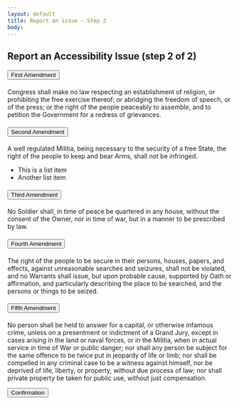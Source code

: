 ```yaml
---
layout: default
title: Report an issue - Step 2
body:
---
```


<main id="main-content">
  <div class="bg-base-lightest">
    <section class="grid-container usa-section">
      <div class="grid-row flex-justify-center">
        <div class="grid-col-12 tablet:grid-col-12 desktop:grid-col-12">
          <div class="
                bg-white
                padding-y-3 padding-x-5
                border border-base-lighter
              ">
            <h1 class="margin-bottom-0">Report an Accessibility Issue (step 2 of 2)</h1>
              <form method="get" action="{{ '/confirmation' | url }}">
                <div class="usa-accordion usa-accordion--bordered">
                <h4 class="usa-accordion__heading">
                  <button
                    type="button"
                    class="usa-accordion__button"
                    aria-expanded="true"
                    aria-controls="b-a1"
                  >
                    First Amendment
                  </button>
                </h4>
                <div id="b-a1" class="usa-accordion__content usa-prose">
                  <p>
                    Congress shall make no law respecting an establishment of religion, or
                    prohibiting the free exercise thereof; or abridging the freedom of speech,
                    or of the press; or the right of the people peaceably to assemble, and to
                    petition the Government for a redress of grievances.
                  </p>
                </div>
                <h4 class="usa-accordion__heading">
                  <button
                    type="button"
                    class="usa-accordion__button"
                    aria-expanded="false"
                    aria-controls="b-a2"
                  >
                    Second Amendment
                  </button>
                </h4>
                <div id="b-a2" class="usa-accordion__content usa-prose">
                  <p>
                    A well regulated Militia, being necessary to the security of a free State,
                    the right of the people to keep and bear Arms, shall not be infringed.
                  </p>
                  <ul>
                    <li>This is a list item</li>
                    <li>Another list item</li>
                  </ul>
                </div>
                <h4 class="usa-accordion__heading">
                  <button
                    type="button"
                    class="usa-accordion__button"
                    aria-expanded="false"
                    aria-controls="b-a3"
                  >
                    Third Amendment
                  </button>
                </h4>
                <div id="b-a3" class="usa-accordion__content usa-prose">
                  <p>
                    No Soldier shall, in time of peace be quartered in any house, without the
                    consent of the Owner, nor in time of war, but in a manner to be prescribed
                    by law.
                  </p>
                </div>
                <h4 class="usa-accordion__heading">
                  <button
                    type="button"
                    class="usa-accordion__button"
                    aria-expanded="false"
                    aria-controls="b-a4"
                  >
                    Fourth Amendment
                  </button>
                </h4>
                <div id="b-a4" class="usa-accordion__content usa-prose">
                  <p>
                    The right of the people to be secure in their persons, houses, papers, and
                    effects, against unreasonable searches and seizures, shall not be
                    violated, and no Warrants shall issue, but upon probable cause, supported
                    by Oath or affirmation, and particularly describing the place to be
                    searched, and the persons or things to be seized.
                  </p>
                </div>
                <h4 class="usa-accordion__heading">
                  <button
                    type="button"
                    class="usa-accordion__button"
                    aria-expanded="false"
                    aria-controls="b-a5"
                  >
                    Fifth Amendment
                  </button>
                </h4>
                <div id="b-a5" class="usa-accordion__content usa-prose">
                  <p>
                    No person shall be held to answer for a capital, or otherwise infamous
                    crime, unless on a presentment or indictment of a Grand Jury, except in
                    cases arising in the land or naval forces, or in the Militia, when in
                    actual service in time of War or public danger; nor shall any person be
                    subject for the same offence to be twice put in jeopardy of life or limb;
                    nor shall be compelled in any criminal case to be a witness against
                    himself, nor be deprived of life, liberty, or property, without due
                    process of law; nor shall private property be taken for public use,
                    without just compensation.
                  </p>
                </div>
              </div>
              <button class="usa-button margin-y-4" id="save-day">Confirmation</button>
            </form>
          </div>
        </div>
      </div>
    </section>

  </div>
</main>

<script type="application/javascript">

</script>
